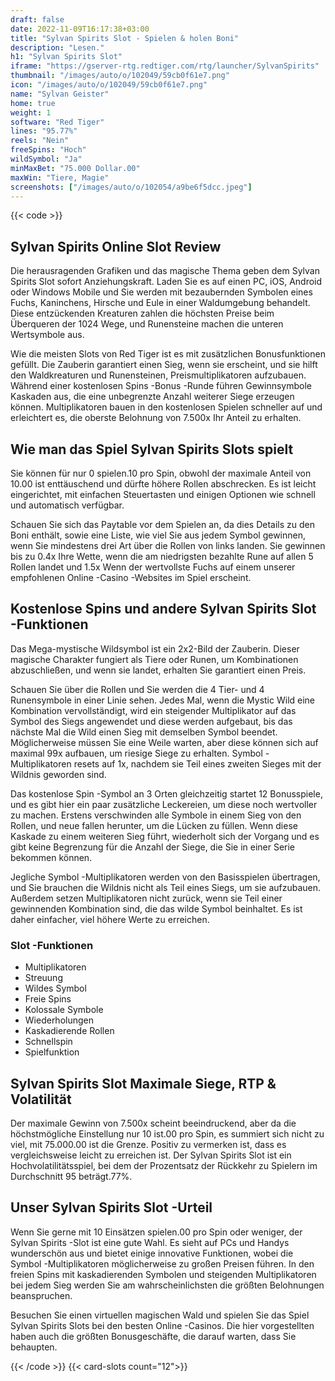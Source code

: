 ```yaml
---
draft: false
date: 2022-11-09T16:17:38+03:00
title: "Sylvan Spirits Slot - Spielen & holen Boni"
description: "Lesen."
h1: "Sylvan Spirits Slot"
iframe: "https://gserver-rtg.redtiger.com/rtg/launcher/SylvanSpirits"
thumbnail: "/images/auto/o/102049/59cb0f61e7.png"
icon: "/images/auto/o/102049/59cb0f61e7.png"
name: "Sylvan Geister"
home: true
weight: 1
software: "Red Tiger"
lines: "95.77%"
reels: "Nein"
freeSpins: "Hoch"
wildSymbol: "Ja"
minMaxBet: "75.000 Dollar.00"
maxWin: "Tiere, Magie"
screenshots: ["/images/auto/o/102054/a9be6f5dcc.jpeg"]
---
```


{{< code >}}<h2>Sylvan Spirits Online Slot Review</h2><p>Die herausragenden Grafiken und das magische Thema geben dem Sylvan Spirits Slot sofort Anziehungskraft. Laden Sie es auf einen PC, iOS, Android oder Windows Mobile und Sie werden mit bezaubernden Symbolen eines Fuchs, Kaninchens, Hirsche und Eule in einer Waldumgebung behandelt. Diese entzückenden Kreaturen zahlen die höchsten Preise beim Überqueren der 1024 Wege, und Runensteine machen die unteren Wertsymbole aus.</p><p>Wie die meisten Slots von Red Tiger ist es mit zusätzlichen Bonusfunktionen gefüllt. Die Zauberin garantiert einen Sieg, wenn sie erscheint, und sie hilft den Waldkreaturen und Runensteinen, Preismultiplikatoren aufzubauen. Während einer kostenlosen Spins -Bonus -Runde führen Gewinnsymbole Kaskaden aus, die eine unbegrenzte Anzahl weiterer Siege erzeugen können. Multiplikatoren bauen in den kostenlosen Spielen schneller auf und erleichtert es, die oberste Belohnung von 7.500x Ihr Anteil zu erhalten.</p><h2>Wie man das Spiel Sylvan Spirits Slots spielt</h2><p>Sie können für nur 0 spielen.10 pro Spin, obwohl der maximale Anteil von 10.00 ist enttäuschend und dürfte höhere Rollen abschrecken. Es ist leicht eingerichtet, mit einfachen Steuertasten und einigen Optionen wie schnell und automatisch verfügbar.</p><p>Schauen Sie sich das Paytable vor dem Spielen an, da dies Details zu den Boni enthält, sowie eine Liste, wie viel Sie aus jedem Symbol gewinnen, wenn Sie mindestens drei Art über die Rollen von links landen. Sie gewinnen bis zu 0.4x Ihre Wette, wenn die am niedrigsten bezahlte Rune auf allen 5 Rollen landet und 1.5x Wenn der wertvollste Fuchs auf einem unserer empfohlenen Online -Casino -Websites im Spiel erscheint.</p><h2>Kostenlose Spins und andere Sylvan Spirits Slot -Funktionen</h2><p>Das Mega-mystische Wildsymbol ist ein 2x2-Bild der Zauberin. Dieser magische Charakter fungiert als Tiere oder Runen, um Kombinationen abzuschließen, und wenn sie landet, erhalten Sie garantiert einen Preis.</p><p>Schauen Sie über die Rollen und Sie werden die 4 Tier- und 4 Runensymbole in einer Linie sehen. Jedes Mal, wenn die Mystic Wild eine Kombination vervollständigt, wird ein steigender Multiplikator auf das Symbol des Siegs angewendet und diese werden aufgebaut, bis das nächste Mal die Wild einen Sieg mit demselben Symbol beendet. Möglicherweise müssen Sie eine Weile warten, aber diese können sich auf maximal 99x aufbauen, um riesige Siege zu erhalten. Symbol -Multiplikatoren resets auf 1x, nachdem sie Teil eines zweiten Sieges mit der Wildnis geworden sind.</p><p>Das kostenlose Spin -Symbol an 3 Orten gleichzeitig startet 12 Bonusspiele, und es gibt hier ein paar zusätzliche Leckereien, um diese noch wertvoller zu machen. Erstens verschwinden alle Symbole in einem Sieg von den Rollen, und neue fallen herunter, um die Lücken zu füllen. Wenn diese Kaskade zu einem weiteren Sieg führt, wiederholt sich der Vorgang und es gibt keine Begrenzung für die Anzahl der Siege, die Sie in einer Serie bekommen können.</p><p>Jegliche Symbol -Multiplikatoren werden von den Basisspielen übertragen, und Sie brauchen die Wildnis nicht als Teil eines Siegs, um sie aufzubauen. Außerdem setzen Multiplikatoren nicht zurück, wenn sie Teil einer gewinnenden Kombination sind, die das wilde Symbol beinhaltet. Es ist daher einfacher, viel höhere Werte zu erreichen.</p><h3>
Slot -Funktionen</h3><ul>
<li></span>
Multiplikatoren</li>
<li></span>
Streuung</li>
<li></span>
Wildes Symbol</li>
<li></span>
Freie Spins</li>
<li></span>
Kolossale Symbole</li>
<li></span>
Wiederholungen</li>
<li></span>
Kaskadierende Rollen</li>
<li></span>
Schnellspin</li>
<li></span>
Spielfunktion</li></ul><h2>Sylvan Spirits Slot Maximale Siege, RTP & Volatilität</h2><p>Der maximale Gewinn von 7.500x scheint beeindruckend, aber da die höchstmögliche Einstellung nur 10 ist.00 pro Spin, es summiert sich nicht zu viel, mit 75.000.00 ist die Grenze. Positiv zu vermerken ist, dass es vergleichsweise leicht zu erreichen ist. Der Sylvan Spirits Slot ist ein Hochvolatilitätsspiel, bei dem der Prozentsatz der Rückkehr zu Spielern im Durchschnitt 95 beträgt.77%.</p><h2>Unser Sylvan Spirits Slot -Urteil</h2><p>Wenn Sie gerne mit 10 Einsätzen spielen.00 pro Spin oder weniger, der Sylvan Spirits -Slot ist eine gute Wahl. Es sieht auf PCs und Handys wunderschön aus und bietet einige innovative Funktionen, wobei die Symbol -Multiplikatoren möglicherweise zu großen Preisen führen. In den freien Spins mit kaskadierenden Symbolen und steigenden Multiplikatoren bei jedem Sieg werden Sie am wahrscheinlichsten die größten Belohnungen beanspruchen.</p><p>Besuchen Sie einen virtuellen magischen Wald und spielen Sie das Spiel Sylvan Spirits Slots bei den besten Online -Casinos. Die hier vorgestellten haben auch die größten Bonusgeschäfte, die darauf warten, dass Sie behaupten.</p>{{< /code >}}
{{< card-slots count="12">}}